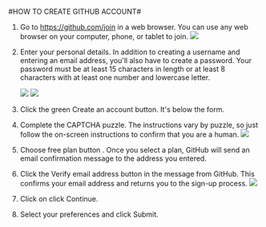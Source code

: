 #HOW TO CREATE GITHUB ACCOUNT#
1. Go to https://github.com/join in a web browser. You can use any web browser on your computer, phone, or tablet to join.
     ![ ](https://www.wikihow.com/images/thumb/4/4a/Create-an-Account-on-GitHub-Step-1.jpg/aid1365192-v4-728px-Create-an-Account-on-GitHub-Step-1.jpg.webp)
1. Enter your personal details. In addition to creating a username and entering an email address, you'll also have to create a password. 
    Your password must be at least 15 characters in length or at least 8 characters with at least one number and lowercase letter.
    
     ![ ](https://www.wikihow.com/images/thumb/5/58/Create-an-Account-on-GitHub-Step-2.jpg/aid1365192-v4-728px-Create-an-Account-on-GitHub-Step-2.jpg.webp)
     ![ ](https://www.wikihow.com/images/thumb/b/b0/Create-an-Account-on-GitHub-Step-3.jpg/aid1365192-v4-728px-Create-an-Account-on-GitHub-Step-3.jpg.webp)
1.  Click the green Create an account button. It's below the form.
1. Complete the CAPTCHA puzzle. The instructions vary by puzzle, so just follow the on-screen instructions to confirm that you are a human.
    ![ ](https://www.wikihow.com/images/thumb/a/a5/Create-an-Account-on-GitHub-Step-5.jpg/aid1365192-v4-728px-Create-an-Account-on-GitHub-Step-5.jpg.webp)
1. Choose free plan button . Once you select a plan, GitHub will send an email confirmation message to the address you entered. 
1. Click the Verify email address button in the message from GitHub. This confirms your email address and returns you to the sign-up process.
     ![ ](https://www.wikihow.com/images/thumb/a/af/Create-an-Account-on-GitHub-Step-6.jpg/aid1365192-v4-728px-Create-an-Account-on-GitHub-Step-6.jpg.webp)
1. Click on click Continue.
1. Select your preferences and click Submit. 
     
